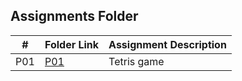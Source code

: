 ##  Assignments Folder

|   #    | Folder Link                                                                         | Assignment Description |
| :---:  | ----------------------------------------------------------------------------------  | ---------------------- |
|  P01   | [P01](https://github.com/DakTheProgrammer/5443-2D-Wilson/tree/main/Assignments/P01) | Tetris game            |